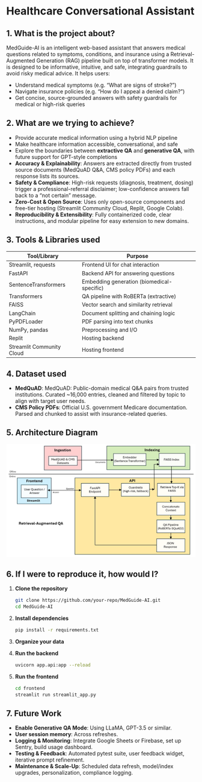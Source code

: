 # Healthcare Conversational Assistant

## 1. What is the project about?

MedGuide-AI is an intelligent web-based assistant that answers medical questions related to symptoms, conditions, and insurance using a Retrieval-Augmented Generation (RAG) pipeline built on top of transformer models. It is designed to be informative, intuitive, and safe, integrating guardrails to avoid risky medical advice. It helps users:

- Understand medical symptoms (e.g. “What are signs of stroke?”)  
- Navigate insurance policies (e.g. “How do I appeal a denied claim?”)  
- Get concise, source-grounded answers with safety guardrails for medical or high-risk queries  

## 2. What are we trying to achieve?

- Provide accurate medical information using a hybrid NLP pipeline
- Make healthcare information accessible, conversational, and safe
- Explore the boundaries between **extractive QA** and **generative QA**, with future support for GPT-style completions
- **Accuracy & Explainability**: Answers are extracted directly from trusted source documents (MedQuAD Q&A, CMS policy PDFs) and each response lists its sources.  
- **Safety & Compliance**: High-risk requests (diagnosis, treatment, dosing) trigger a professional-referral disclaimer; low-confidence answers fall back to a “not certain” message.  
- **Zero-Cost & Open Source**: Uses only open-source components and free-tier hosting (Streamlit Community Cloud, Replit, Google Colab).  
- **Reproducibility & Extensibility**: Fully containerized code, clear instructions, and modular pipeline for easy extension to new domains.

## 3. Tools & Libraries used

| Tool/Library              | Purpose                                    |
|---------------------------|--------------------------------------------|
| Streamlit, requests       | Frontend UI for chat interaction           |
| FastAPI                   | Backend API for answering questions        |
| SentenceTransformers      | Embedding generation (biomedical-specific) |
| Transformers              | QA pipeline with RoBERTa (extractive)      |
| FAISS                     | Vector search and similarity retrieval     |
| LangChain                 | Document splitting and chaining logic      |
| PyPDFLoader               | PDF parsing into text chunks               |
| NumPy, pandas             | Preprocessing and I/O                      |
| Replit                    | Hosting backend                            |
| Streamlit Community Cloud | Hosting frontend                           |


## 4. Dataset used

- **MedQuAD**: MedQuAD: Public-domain medical Q&A pairs from trusted institutions. Curated ~16,000 entries, cleaned and filtered by topic to align with target user needs. 
- **CMS Policy PDFs**: Official U.S. government Medicare documentation. Parsed and chunked to assist with insurance-related queries.

## 5. Architecture Diagram

<img src="images/architecture.jpg" alt="MedGuide-AI Architecture" width="800"/>

## 6. If I were to reproduce it, how would I?

1. **Clone the repository**  
   ```bash
   git clone https://github.com/your-repo/MedGuide-AI.git
   cd MedGuide-AI
   ```

2. **Install dependencies**  
   ```bash
   pip install -r requirements.txt
   ```

3. **Organize your data**

4. **Run the backend**  
   ```bash
   uvicorn app.api:app --reload
   ```

5. **Run the frontend**
   ```bash
   cd frontend
   streamlit run streamlit_app.py
   ```

## 7. Future Work

- **Enable Generative QA Mode**: Using LLaMA, GPT-3.5 or similar.
- **User session memory**: Across refreshes.
- **Logging & Monitoring**: Integrate Google Sheets or Firebase, set up Sentry, build usage dashboard.  
- **Testing & Feedback**: Automated pytest suite, user feedback widget, iterative prompt refinement.  
- **Maintenance & Scale-Up**: Scheduled data refresh, model/index upgrades, personalization, compliance logging.


